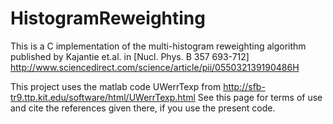 # HistogramReweighting
This is a C implementation of the multi-histogram reweighting algorithm published by Kajantie et.al. in [Nucl. Phys. B 357 693-712]
http://www.sciencedirect.com/science/article/pii/055032139190486H

This project uses the matlab code UWerrTexp from http://sfb-tr9.ttp.kit.edu/software/html/UWerrTexp.html 
See this page for terms of use and cite the references given there, if you use the present code.
